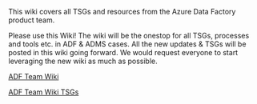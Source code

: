 This wiki covers all TSGs and resources from the Azure Data Factory product team.

Please use this Wiki!
The wiki will be the onestop for all TSGs, processes and tools etc. in ADF & ADMS cases. All the new updates & TSGs will be posted in this wiki going forward. We would request everyone to start leveraging the new wiki as much as possible.

[ADF Team Wiki](https://supportability.visualstudio.com/AzureDataFactory/_wiki/wikis/AzureDataFactory/286282/Getting-Started)

[ADF Team Wiki TSGs](https://supportability.visualstudio.com/AzureDataFactory/_wiki/wikis/AzureDataFactory/286281/Azure-Data-Factory-TSGs-(CSS))

